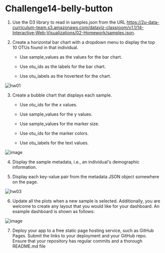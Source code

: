 # Challenge14-belly-button

1. Use the D3 library to read in samples.json from the URL https://2u-data-curriculum-team.s3.amazonaws.com/dataviz-classroom/v1.1/14-Interactive-Web-Visualizations/02-Homework/samples.json.

2. Create a horizontal bar chart with a dropdown menu to display the top 10 OTUs found in that individual.

   - Use sample_values as the values for the bar chart.

   - Use otu_ids as the labels for the bar chart.

   - Use otu_labels as the hovertext for the chart.

![hw01](https://user-images.githubusercontent.com/32376453/229915679-7a1be0a6-e2ed-47e7-b828-439e3a1a319a.png)

3. Create a bubble chart that displays each sample.

    - Use otu_ids for the x values.

    - Use sample_values for the y values.

    - Use sample_values for the marker size.

    - Use otu_ids for the marker colors.

    - Use otu_labels for the text values.
    
![image](https://user-images.githubusercontent.com/32376453/229916021-b79094da-213e-4db8-9258-e3fc08afd8f8.png)


4. Display the sample metadata, i.e., an individual's demographic information.

5. Display each key-value pair from the metadata JSON object somewhere on the page.

![hw03](https://user-images.githubusercontent.com/32376453/229916195-d8093573-6b39-41b4-b9a9-aba5d14bc1a5.png)

6. Update all the plots when a new sample is selected. Additionally, you are welcome to create any layout that you would like for your dashboard. An example dashboard is shown as follows:

![image](https://user-images.githubusercontent.com/32376453/229916454-98157ed5-7595-49b1-af56-9dadd33f5373.png)

7. Deploy your app to a free static page hosting service, such as GitHub Pages. Submit the links to your deployment and your GitHub repo. Ensure that your repository has regular commits and a thorough README.md file
